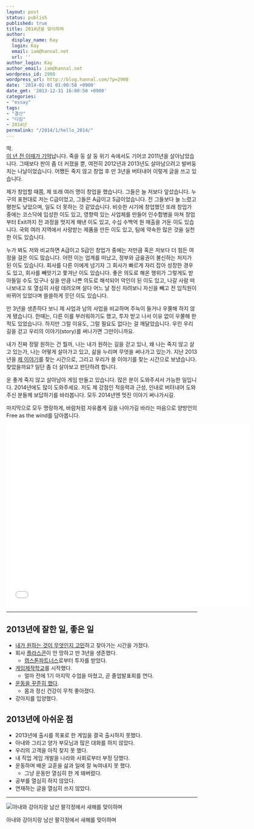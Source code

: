 ```yaml
---
layout: post
status: publish
published: true
title: 2014년을 맞이하며
author:
  display_name: Kay
  login: Kay
  email: iam@hannal.net
  url: ''
author_login: Kay
author_email: iam@hannal.net
wordpress_id: 2908
wordpress_url: http://blog.hannal.com/?p=2908
date: '2014-01-01 01:00:50 +0900'
date_gmt: '2013-12-31 16:00:50 +0900'
categories:
- "essay"
tags:
- "결산"
- "다짐"
- 2014년
permalink: "/2014/1/hello_2014/"
---
```

<p>딱.<br />
<a href="http://blog.hannal.com/hello_2012/">이 년 전 이때가 기억</a>납니다. 죽을 둥 살 둥 위기 속에서도 기어코 2011년을 살아남았습니다. 그때보다 판이 좀 더 커졌을 뿐, 여전히 2012년과 2013년도 살아남으려고 발버둥 치는 나날이었습니다. 어쨌든 죽지 않고 창업 후 만 3년을 버텨내어 이렇게 글을 쓰고 있습니다.</p>
<p>제가 창업할 때쯤, 제 또래 여러 명이 창업을 했습니다. 그들은 늘 저보다 앞섰습니다. 누구의 표현대로 저는 C급이었고, 그들은 A급이고 S급이었습니다. 전 그들보다 늘 느렸고 평판도 낮았으며, 일도 더 못하는 것 같았습니다. 비슷한 시기에 창업했던 또래 창업가 중에는 코스닥에 입성한 이도 있고, 영향력 있는 사업체를 만들어 인수합병을 마쳐 창업부터 Exit까지 전 과정을 멋지게 해낸 이도 있고, 수십 수백억 원 매출을 거둔 이도 있습니다. 국외 여러 지역에서 사랑받는 제품을 만든 이도 있고, 팀에 약속한 많은 것을 실천한 이도 있습니다.</p>
<p>누가 봐도 저와 비교하면 A급이고 S급인 창업가 중에는 저만큼 혹은 저보다 더 힘든 여정을 걸은 이도 많습니다. 어떤 이는 업계를 떠났고, 정부와 금융권이 불신하는 처지가 된 이도 있습니다. 회사를 다른 이에게 넘기자 그 회사가 빠르게 자리 잡아 성장한 경우도 있고, 회사를 빼앗기고 쫓겨난 이도 있습니다. 좋은 의도로 해온 행위가 그렇게도 받아들일 수도 있구나 싶을 만큼 나쁜 의도로 해석되어 악인이 된 이도 있고, 나갈 사람 떠나보내고 또 열심히 사람 데려오며 살다 어느 날 정신 차려보니 자신을 빼고 전 임직원이 바뀌어 있었다며 쓸쓸하게 웃던 이도 있습니다.</p>
<p>만 3년을 생존하다 보니 제 사업과 남의 사업을 비교하며 주눅이 들거나 우쭐해 하지 않게 됐습니다. 한때는, 다른 이를 부러워하기도 했고, 투자 받고 나서 이유 없이 우쭐해 한 적도 있었습니다. 하지만 그럴 이유도, 그럴 필요도 없다는 걸 깨달았습니다. 우린 우리 길을 걷고 우리의 이야기(story)를 써나가면 그만이니까요.</p>
<p>내가 진짜 정말 원하는 건 뭘까, 나는 내가 원하는 길을 걷고 있나, 왜 나는 죽지 않고 살고 있는가, 나는 어떻게 살아가고 있고, 삶을 누리며 무엇을 써나가고 있는가. 지난 2013년을 <a href="http://blog.hannal.com/41point25percents/">제 이야기</a>를 찾는 시간으로, 그리고 우리가 쓸 이야기를 찾는 시간으로 보냈습니다. 찾았을까요? 일단 좀 더 살아보고 판단하려 합니다.</p>
<p>운 좋게 죽지 않고 살아남아 게임 만들고 있습니다. 많은 분이 도와주셔서 가능한 일입니다. 2014년에도 많이 도와주세요. 저도 제 강점인 적응력과 근성, 인내로 버텨내어 도와주신 분들께 보답하기를 바라봅니다. 모두 2014년엔 멋진 이야기 써나가시길.</p>
<p>마지막으로 모두 명랑하게, 바람처럼 자유롭게 길을 나아가길 바라는 마음으로 양방언의 Free as the wind를 담아봅니다.</p>
<p><iframe width="640" height="480" src="//www.youtube.com/embed/Bgn3ubqoNWE?rel=0" frameborder="0" allowfullscreen></iframe></p>
<hr />
<h2>2013년에 잘한 일, 좋은 일</h2>
<ul>
<li><a href="http://blog.hannal.com/41point25percents/">내가 원하는 것이 무엇인지 고민</a>하고 찾아가는 시간을 가졌다.</li>
<li>회사 <a href="http://www.flaskon.com">플라스콘</a>이 안 망하고 만 3년을 생존했다.
<ul>
<li><a href="http://www.cspartners.co.kr">캡스톤파트너스</a>로부터 투자를 받았다.</li>
</ul>
</li>
<li><a href="http://blog.hannal.com/join_up_the_game_school/">게임제작학교</a>를 시작했다.
<ul>
<li>얼마 전에 1기 마지막 수업을 마쳤고, 곧 졸업발표회를 연다.</li>
</ul>
</li>
<li><a href="http://blog.hannal.com/my_exercise_diary">운동을 꾸준히 했다</a>.
<ul>
<li>몸과 정신 건강이 무척 좋아졌다.</li>
</ul>
</li>
<li>강아지를 입양했다.</li>
</ul>
<h2>2013년에 아쉬운 점</h2>
<ul>
<li>2013년에 출시를 목표로 한 게임을 결국 출시하지 못했다.</li>
<li>아내와 그리고 양가 부모님과 많은 대화를 하지 않았다.</li>
<li>우리의 고객을 아직 찾지 못 했다.</li>
<li>내 직업 게임 개발을 나라와 사회로부터 부정 당했다.</li>
<li>운동하며 배운 교훈을 삶과 일에 잘 녹여내지 못 했다.
<ul>
<li>그냥 운동만 열심히 한 게 돼버렸다.</li>
</ul>
</li>
<li>공부를 열심히 하지 않았다.</li>
<li>연재하는 글을 열심히 쓰지 않았다.</li>
</ul>
<hr />
<p><img src="http://blog.hannal.com/assets/uploads/2014/01/my_family_20140101.jpg" alt="아내와 강아지랑 남산 팔각정에서 새해를 맞이하며" /></p>
<p>아내와 강아지랑 남산 팔각정에서 새해를 맞이하며</p>
